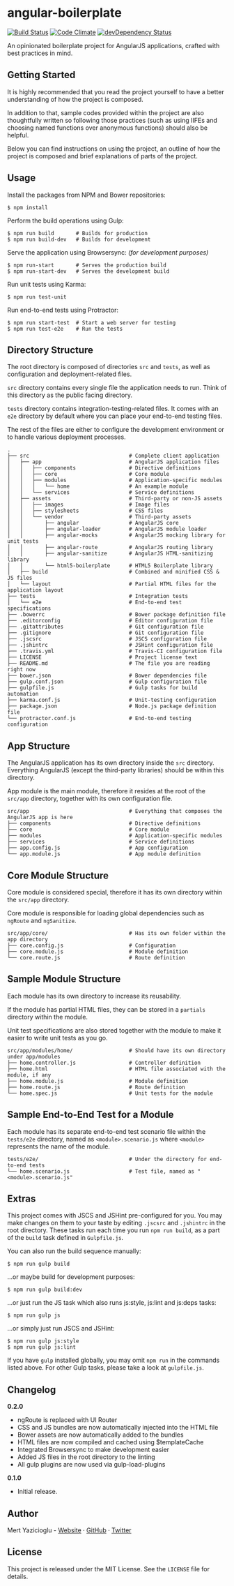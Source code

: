 # angular-boilerplate

[![Build Status](https://travis-ci.org/merty/angular-boilerplate.svg?branch=master)](https://travis-ci.org/merty/angular-boilerplate)
[![Code Climate](https://codeclimate.com/github/merty/angular-boilerplate/badges/gpa.svg)](https://codeclimate.com/github/merty/angular-boilerplate)
[![devDependency Status](https://david-dm.org/merty/angular-boilerplate/dev-status.svg)](https://david-dm.org/merty/angular-boilerplate#info=devDependencies)

An opinionated boilerplate project for AngularJS applications, crafted with best practices in mind.

## Getting Started

It is highly recommended that you read the project yourself to have a better understanding of how the project is composed.

In addition to that, sample codes provided within the project are also thoughtfully written so following those practices (such as using IIFEs and choosing named functions over anonymous functions) should also be helpful.

Below you can find instructions on using the project, an outline of how the project is composed and brief explanations of parts of the project.

## Usage

Install the packages from NPM and Bower repositories:

```
$ npm install
```

Perform the build operations using Gulp:

```
$ npm run build       # Builds for production
$ npm run build-dev   # Builds for development
```

Serve the application using Browsersync: *(for development purposes)*

```
$ npm run-start       # Serves the production build
$ npm run-start-dev   # Serves the development build
```

Run unit tests using Karma:

```
$ npm run test-unit
```

Run end-to-end tests using Protractor:

```
$ npm run start-test  # Start a web server for testing
$ npm run test-e2e    # Run the tests
```

## Directory Structure

The root directory is composed of directories `src` and `tests`, as well as configuration and deployment-related files.

`src` directory contains every single file the application needs to run. Think of this directory as the public facing directory.

`tests` directory contains integration-testing-related files. It comes with an `e2e` directory by default where you can place your end-to-end testing files.

The rest of the files are either to configure the development environment or to handle various deployment processes.

```
.
├── src                                # Complete client application
│   ├── app                            # AngularJS application files
│   │   ├── components                 # Directive definitions
│   │   ├── core                       # Core module
│   │   ├── modules                    # Application-specific modules
│   │   │   └── home                   # An example module
│   │   └── services                   # Service definitions
│   ├── assets                         # Third-party or non-JS assets
│   │   ├── images                     # Image files
│   │   ├── stylesheets                # CSS files
│   │   └── vendor                     # Third-party assets
│   │       ├── angular                # AngularJS core
│   │       ├── angular-loader         # AngularJS module loader
│   │       ├── angular-mocks          # AngularJS mocking library for unit tests
│   │       ├── angular-route          # AngularJS routing library
│   │       ├── angular-sanitize       # AngularJS HTML-sanitizing library
│   │       └── html5-boilerplate      # HTML5 Boilerplate library
│   ├── build                          # Combined and minified CSS & JS files
│   └── layout                         # Partial HTML files for the application layout
├── tests                              # Integration tests
│   └── e2e                            # End-to-end test specifications
├── .bowerrc                           # Bower package definition file
├── .editorconfig                      # Editor configuration file
├── .gitattributes                     # Git configuration file
├── .gitignore                         # Git configuration file
├── .jscsrc                            # JSCS configuration file
├── .jshintrc                          # JSHint configuration file
├── .travis.yml                        # Travis-CI configuration file
├── LICENSE                            # Project license text
├── README.md                          # The file you are reading right now
├── bower.json                         # Bower dependencies file
├── gulp.conf.json                     # Gulp configuration file
├── gulpfile.js                        # Gulp tasks for build automation
├── karma.conf.js                      # Unit-testing configuration
├── package.json                       # Node.js package definition file
└── protractor.conf.js                 # End-to-end testing configuration
```

## App Structure

The AngularJS application has its own directory inside the `src` directory. Everything AngularJS (except the third-party libraries) should be within this directory.

App module is the main module, therefore it resides at the root of the `src/app` directory, together with its own configuration file.

```
src/app                                # Everything that composes the AngularJS app is here
├── components                         # Directive definitions
├── core                               # Core module
├── modules                            # Application-specific modules
├── services                           # Service definitions
├── app.config.js                      # App configuration
└── app.module.js                      # App module definition
```

## Core Module Structure

Core module is considered special, therefore it has its own directory within the `src/app` directory.

Core module is responsible for loading global dependencies such as `ngRoute` and `ngSanitize`.

```
src/app/core/                          # Has its own folder within the app directory
├── core.config.js                     # Configuration
├── core.module.js                     # Module definition
└── core.route.js                      # Route definition
```

## Sample Module Structure

Each module has its own directory to increase its reusability.

If the module has partial HTML files, they can be stored in a `partials` directory within the module.

Unit test specifications are also stored together with the module to make it easier to write unit tests as you go.

```
src/app/modules/home/                  # Should have its own directory under app/modules
├── home.controller.js                 # Controller definition
├── home.html                          # HTML file associated with the module, if any
├── home.module.js                     # Module definition
├── home.route.js                      # Route definition
└── home.spec.js                       # Unit tests for the module
```

## Sample End-to-End Test for a Module

Each module has its separate end-to-end test scenario file within the `tests/e2e` directory, named as `<module>.scenario.js` where `<module>` represents the name of the module.

```
tests/e2e/                             # Under the directory for end-to-end tests
└── home.scenario.js                   # Test file, named as "<module>.scenario.js"
```

## Extras

This project comes with JSCS and JSHint pre-configured for you. You may make changes on them to your taste by editing `.jscsrc` and `.jshintrc` in the root directory. These tasks run each time you run `npm run build`, as a part of the `build` task defined in `Gulpfile.js`.

You can also run the build sequence manually:

```
$ npm run gulp build
```

...or maybe build for development purposes:

```
$ npm run gulp build:dev
```

...or just run the JS task which also runs js:style, js:lint and js:deps tasks:

```
$ npm run gulp js
```

...or simply just run JSCS and JSHint:

```
$ npm run gulp js:style
$ npm run gulp js:lint
```

If you have `gulp` installed globally, you may omit `npm run` in the commands listed above. For other Gulp tasks, please take a look at `gulpfile.js`.

## Changelog

**0.2.0**

* ngRoute is replaced with UI Router
* CSS and JS bundles are now automatically injected into the HTML file
* Bower assets are now automatically added to the bundles
* HTML files are now compiled and cached using $templateCache
* Integrated Browsersync to make development easier
* Added JS files in the root directory to the linting
* All gulp plugins are now used via gulp-load-plugins

**0.1.0**

* Initial release.

## Author

Mert Yazicioglu - [Website](https://www.mertyazicioglu.com) &middot; [GitHub](https://github.com/merty) &middot; [Twitter](https://twitter.com/_mert)

## License

This project is released under the MIT License. See the `LICENSE` file for details.
